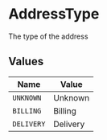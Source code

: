 # AddressType

The type of the address


## Values

| Name       | Value      |
| ---------- | ---------- |
| `UNKNOWN`  | Unknown    |
| `BILLING`  | Billing    |
| `DELIVERY` | Delivery   |